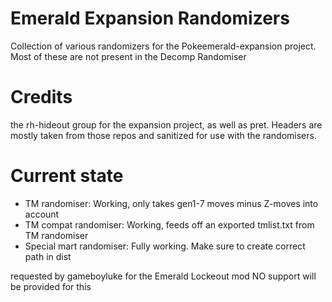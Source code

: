 # Emerald Expansion Randomizers
Collection of various randomizers for the Pokeemerald-expansion project. Most of these are not present in the Decomp Randomiser

# Credits
the rh-hideout group for the expansion project, as well as pret. Headers are mostly taken from those repos and sanitized for use with the randomisers.

# Current state
- TM randomiser: Working, only takes gen1-7 moves minus Z-moves into account
- TM compat randomiser: Working, feeds off an exported tmlist.txt from TM randomiser
- Special mart randomiser: Fully working. Make sure to create correct path in dist

requested by gameboyluke for the Emerald Lockeout mod
NO support will be provided for this
